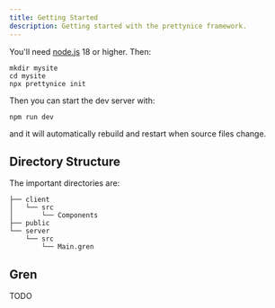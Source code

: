 ```yaml
---
title: Getting Started
description: Getting started with the prettynice framework.
---
```


You'll need [node.js](https://nodejs.org/) 18 or higher. Then:

```
mkdir mysite
cd mysite
npx prettynice init
```

Then you can start the dev server with:

```
npm run dev
```

and it will automatically rebuild and restart when source files change.

## Directory Structure

The important directories are:

```
├── client
│   └── src
│       └── Components
├── public
└── server
    └── src
        └── Main.gren
```

## Gren

TODO
